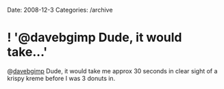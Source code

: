 Date: 2008-12-3
Categories: /archive

# ! '@davebgimp Dude, it would take...'

@<a href="http://twitter.com/davebgimp">davebgimp</a> Dude, it would take me approx 30 seconds in clear sight of a krispy kreme before I was 3 donuts in.
